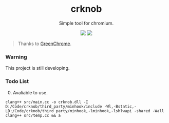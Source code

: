 <div align="center">
<h1>crknob</h1>
<p>Simple tool for chromium.</p>
<img src="https://flat.badgen.net/github/release/kkocdko/crknob?color=4caf50">
<img src="https://flat.badgen.net/github/license/kkocdko/crknob?color=4caf50">
</div>

> Thanks to [GreenChrome](https://github.com/shuax/GreenChrome).

### Warning

This project is still developing.

### Todo List

0. Avaliable to use.

```
clang++ src/main.cc -o crknob.dll -I D:/Code/crknob/third_party/minhook/include -Wl,-Bstatic,-LD:/Code/crknob/third_party/minhook,-lminhook,-lshlwapi -shared -Wall
clang++ src/temp.cc && a
```
